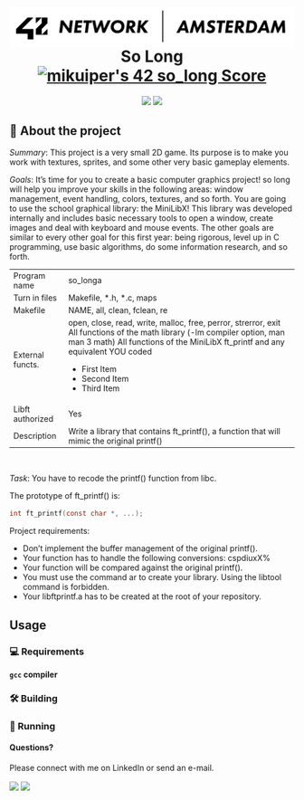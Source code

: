 <p align="center" style="margin-bottom: 0px !important;">
  <img width="600" src="https://github.com/mithraskuipers/mithraskuipers/blob/master/readme_srcs/42/logo.png?raw=true" alt="42_Network_Amsterdam" align="center"> </p>
<h1 align="center" style="margin-top: 0px;">So Long <a href="https://github.com/JaeSeoKim/badge42"><img src="https://badge42.vercel.app/api/v2/cl483ajsd008309l6suq9l256/project/2469382" alt="mikuiper's 42 so_long Score" /></a>
</h1>

<p align="center" style="margin-top: 0px;">
<img src="https://forthebadge.com/images/badges/made-with-c.svg"/>
<img src="https://forthebadge.com/images/badges/built-with-love.svg"/>
</p>

## :book: About the project

<em>Summary</em>: This project is a very small 2D game. Its purpose is to make you work with textures, sprites, and some other very basic gameplay elements.

<em>Goals</em>: It’s time for you to create a basic computer graphics project! so long will help you improve your skills in the following areas: window management, event handling, colors, textures, and so forth. You are going to use the school graphical library: the MiniLibX! This library was developed internally and includes basic necessary tools to open a window, create images and deal with keyboard and mouse events. The other goals are similar to every other goal for this first year: being rigorous, level up in C programming, use basic algorithms, do some information research, and so forth.

<table>
<tbody>
<tr>
<td>Program name</td>
<td>so_longa</td>
</tr>
<tr>
<td>Turn in files</td>
<td>Makefile, *.h, *.c, maps</td>
</tr>
<tr>
<td>Makefile</td>
<td>NAME, all, clean, fclean, re</td>
</tr>
<tr>
<td>External functs.</td>
<td>
open, close, read, write, malloc, free, perror, strerror, exit
All functions of the math library (-lm compiler option, man man 3 math)
All functions of the MiniLibX
ft_printf and any equivalent YOU coded
<ul style=“list-style-type:square”>
<li>First Item</li>
<li>Second Item</li>
<li>Third Item</li>
</ul>
</td>
</tr>
<tr>
<td>Libft authorized</td>
<td>Yes</td>
</tr>
<tr>
<td>Description</td>
<td>Write a library that contains ft_printf(), a function that will mimic the original printf()</td>
</tr>
</tbody>
</table>
<p>&nbsp;</p>

<em>Task</em>: You have to recode the printf() function from libc.

The prototype of ft_printf() is:
```c
int ft_printf(const char *, ...);
```

Project requirements:

- Don’t implement the buffer management of the original printf().
- Your function has to handle the following conversions: cspdiuxX%
- Your function will be compared against the original printf().
- You must use the command ar to create your library.
Using the libtool command is forbidden.
- Your libftprintf.a has to be created at the root of your repository.

##  Usage

### :computer: Requirements

**`gcc` compiler**

### :hammer_and_wrench: Building

### :runner: Running

#### Questions?
Please connect with me on LinkedIn or send an e-mail.

<a href="https://www.linkedin.com/in/mithraskuipers/"><img align=center src="https://img.shields.io/badge/LinkedIn-0077B5?style=for-the-badge&logo=linkedin&logoColor=white" /></a>
<a href="mailto:mithraskuipers@gmail.com"><img align=center src="https://img.shields.io/badge/Gmail-D14836?style=for-the-badge&logo=gmail&logoColor=white" /></a>
